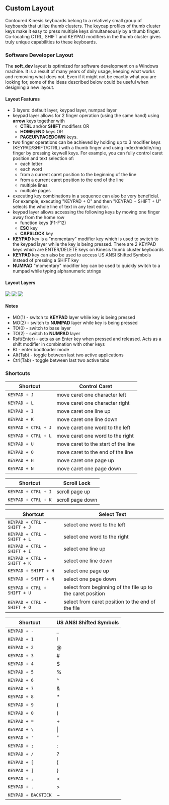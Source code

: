 ## Custom Layout
Contoured Kinesis keyboards belong to a relatively small group of keyboards that utilize thumb clusters. The keycap profiles of thumb cluster keys make it easy to press multiple keys simultaneously by a thumb finger. Co-locating CTRL, SHIFT and KEYPAD modifiers in the thumb cluster gives truly unique capabilities to these keyboards.

### Software Developer Layout
The **soft_dev** layout is optimized for software development on a Windows machine. It is a result of many years of daily usage, keeping what works and removing what does not. 
Even if it might not be exactly what you are looking for, some of the ideas described below could be useful when designing a new layout.

#### Layout Features
- 3 layers: default layer, keypad layer, numpad layer
- keypad layer allows for 2 finger operation (using the same hand) using **arrow** keys together with
    - **CTRL** and/or **SHIFT** modifiers OR
    - **HOME/END** keys OR
    - **PAGEUP/PAGEDOWN** keys.  
- two finger operations can be achieved by holding up to 3 modifier keys (KEYPAD/SHIFT/CTRL) with a thumb finger and using index/middle/ring finger by pressing keywell keys. For example, you can fully control caret position and text selection of:  
    - each letter
    - each word
    - from a current caret position to the beginning of the line
    - from a current caret position to the end of the line
    - multiple lines
    - multiple pages
- executing  key combinations in a sequence can also be very beneficial. For example, executing "KEYPAD + O" and then "KEYPAD + SHIFT + U" selects the whole line of text in any text editor.
- keypad layer allows accessing the following keys by moving one finger away from the home row 
    - function keys (F1-F12)
    - **ESC** key
    - **CAPSLOCK** key
- **KEYPAD** key is a "momentary" modifier key which is used to switch to the keypad layer while the key is being pressed. There are 2 KEYPAD keys which are ENTER/DELETE keys on Kinesis thumb cluster keyboards
- **KEYPAD** key can also be used to access US ANSI Shifted Symbols instead of pressing a SHIFT key
- **NUMPAD** "momentary" modifier key can be used to quickly switch to a numpad while typing alphanumeric strings

#### Layout Layers

<img src="https://i.imgur.com/86LCI3zh.jpg"> 
<img src="https://i.imgur.com/Gv4WBw7h.jpg"/> 
<img src="https://i.imgur.com/gKXMUI2h.jpg"/> 

#### Notes
- MO(1) - switch to **KEYPAD** layer while key is being pressed
- MO(2) - switch to **NUMPAD** layer while key is being pressed
- TO(0) - switch to base layer 
- TO(2) - switch to **NUMPAD** layer 
- Rsft(Enter) - acts as an Enter key when pressed and released. Acts as a shift modifier in combination with other keys
- Bt - enter bootloader mode
- Alt(Tab) - toggle between last two active applications
- Ctrl(Tab) - toggle between last two active tabs


### Shortcuts


|Shortcut             | Control Caret                         |
|---------------------|---------------------------------------|
|`KEYPAD + J`         | move caret one character left         | 
|`KEYPAD + L`         | move caret one character right        | 
|`KEYPAD + I`         | move caret one line up                | 
|`KEYPAD + K`         | move caret one line down              | 
|`KEYPAD + CTRL + J`  | move caret one word to the left       | 
|`KEYPAD + CTRL + L`  | move caret one word to the right      | 
|`KEYPAD + U`         | move caret to the start of the line   | 
|`KEYPAD + O`         | move caret to the end of the line     | 
|`KEYPAD + H`         | move caret one page up                | 
|`KEYPAD + N`         | move caret one page down              | 


|Shortcut             | Scroll Lock                           |
|---------------------|---------------------------------------|
|`KEYPAD + CTRL + I`  | scroll page up                        | 
|`KEYPAD + CTRL + K`  | scroll page down                      | 


|Shortcut                     | Select Text                   |
|-----------------------------|-------------------------------|
|`KEYPAD + CTRL + SHIFT + J`  | select one word to the left   | 
|`KEYPAD + CTRL + SHIFT + L`  | select one word to the right  | 
|`KEYPAD + CTRL + SHIFT + I`  | select one line up            | 
|`KEYPAD + CTRL + SHIFT + K`  | select one line down          | 
|`KEYPAD + SHIFT + H`         | select one page up            | 
|`KEYPAD + SHIFT + N`         | select one page down          | 
|`KEYPAD + CTRL + SHIFT + U`  | select from beginning of the file up to the caret position   | 
|`KEYPAD + CTRL + SHIFT + O`  | select from caret position to the end of the file  | 


|Shortcut             | US ANSI Shifted Symbols               |
|---------------------|---------------------------------------|
|`KEYPAD + -`         | _                                     | 
|`KEYPAD + 1`         | !                                     | 
|`KEYPAD + 2`         | @                                     | 
|`KEYPAD + 3`         | #                                     | 
|`KEYPAD + 4`         | $                                     | 
|`KEYPAD + 5`         | %                                     | 
|`KEYPAD + 6`         | ^                                     | 
|`KEYPAD + 7`         | &                                     | 
|`KEYPAD + 8`         | *                                     | 
|`KEYPAD + 9`         | (                                     | 
|`KEYPAD + 0`         | )                                     | 
|`KEYPAD + =`         | +                                     | 
|`KEYPAD + \`         | \|                                    | 
|`KEYPAD + '`         | "                                     | 
|`KEYPAD + ;`         | :                                     | 
|`KEYPAD + /`         | ?                                     | 
|`KEYPAD + [`         | {                                     | 
|`KEYPAD + ]`         | }                                     | 
|`KEYPAD + ,`         | <                                     | 
|`KEYPAD + .`         | >                                     | 
|`KEYPAD + BACKTICK`  | ~                                     | 